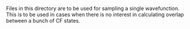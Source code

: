 Files in this directory are to be used for sampling a single wavefunction. This is to be used in cases when there is no interest in calculating overlap between a bunch of CF states.
